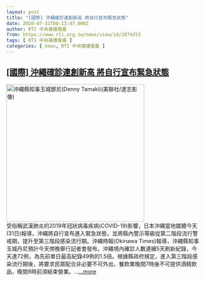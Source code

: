 ```yaml
---
layout: post
title: "[國際] 沖繩確診連創新高 將自行宣布緊急狀態"
date: 2020-07-31T08:13:47.000Z
author: RTI 中央廣播電臺
from: https://www.rti.org.tw/news/view/id/2074253
tags: [ RTI 中央廣播電臺 ]
categories: [ news, RTI 中央廣播電臺 ]
---
```

<!--1596183227000-->
[[國際] 沖繩確診連創新高 將自行宣布緊急狀態](https://www.rti.org.tw/news/view/id/2074253)
------

<div>
<img src="https://static.rti.org.tw/assets/thumbnails/2020/04/27/3aa6703f007f21c2a867e8c617061558.jpg" width="360" alt="沖繩縣知事玉城鄧尼(Denny Tamaki)(美聯社/達志影像)" title="沖繩縣知事玉城鄧尼(Denny Tamaki)(美聯社/達志影像)"><br>受俗稱武漢肺炎的2019年冠狀病毒疾病(COVID-19)影響，日本沖繩當地媒體今天(31日)報導，沖繩將自行宣布進入緊急狀態，並將縣內警示等級從第二階段流行警戒期，提升至第三階段感染流行期。沖繩時報(Okinawa Times)報導，沖繩縣知事玉城丹尼預計今天傍晚舉行記者會發布。沖繩境內確診人數連續5天刷新紀錄，今天達72例，為先前單日最高紀錄49例的1.5倍。根據縣政府規定，進入第三階段感染流行期後，將要求民眾配合非必要不可外出，餐飲業晚間7時後不可提供酒精飲品，晚間8時前須結束營業。...<a target="_blank" href="https://www.rti.org.tw/news/view/id/2074253">...more</a>
</div>
